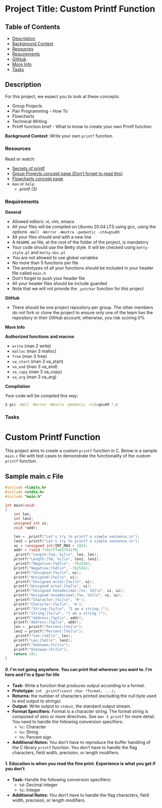 # Project Title: Custom Printf Function

## Table of Contents

- [Description](#description)
- [Background Context](#background-context)
- [Resources](#resources)
- [Requirements](#requirements)
- [GitHub](#github)
- [More Info](#more-info)
- [Tasks](#tasks)

## Description

For this project, we expect you to look at these concepts:

- Group Projects
- Pair Programming - How To
- Flowcharts
- Technical Writing
- Printf function brief - What to know to create your own Printf function

**Background Context**: Write your own `printf` function.

### Resources

Read or watch:

- [Secrets of printf](#)
- [Group Projects concept page (Don’t forget to read this)](#)
- [Flowcharts concept page](#)
- `man` or `help`:
  - printf (3)

### Requirements

**General**

- Allowed editors: vi, vim, emacs
- All your files will be compiled on Ubuntu 20.04 LTS using gcc, using the options `-Wall -Werror -Wextra -pedantic -std=gnu89`
- All your files should end with a new line
- A `README.md` file, at the root of the folder of the project, is mandatory
- Your code should use the Betty style. It will be checked using `betty-style.pl` and `betty-doc.pl`
- You are not allowed to use global variables
- No more than 5 functions per file
- The prototypes of all your functions should be included in your header file called `main.h`
- Don’t forget to push your header file
- All your header files should be include guarded
- Note that we will not provide the `_putchar` function for this project

**GitHub**

- There should be one project repository per group. The other members do not fork or clone the project to ensure only one of the team has the repository in their GitHub account; otherwise, you risk scoring 0%

**More Info**

**Authorized functions and macros**

- `write` (man 2 write)
- `malloc` (man 3 malloc)
- `free` (man 3 free)
- `va_start` (man 3 va_start)
- `va_end` (man 3 va_end)
- `va_copy` (man 3 va_copy)
- `va_arg` (man 3 va_arg)

**Compilation**

Your code will be compiled this way:

```sh
$ gcc -Wall -Werror -Wextra -pedantic -std=gnu89 *.c
````
### Tasks

# Custom Printf Function

This project aims to create a custom `printf` function in C. Below is a sample `main.c` file with test cases to demonstrate the functionality of the custom `printf` function.

## Sample main.c File

```c
#include <limits.h>
#include <stdio.h>
#include "main.h"

int main(void)
{
    int len;
    int len2;
    unsigned int ui;
    void *addr;

    len = _printf("Let's try to printf a simple sentence.\n");
    len2 = printf("Let's try to printf a simple sentence.\n");
    ui = (unsigned int)INT_MAX + 1024;
    addr = (void *)0x7ffe637541f0;
    _printf("Length:[%d, %i]\n", len, len);
    printf("Length:[%d, %i]\n", len2, len2);
    _printf("Negative:[%d]\n", -762534);
    printf("Negative:[%d]\n", -762534);
    _printf("Unsigned:[%u]\n", ui);
    printf("Unsigned:[%u]\n", ui);
    _printf("Unsigned octal:[%o]\n", ui);
    printf("Unsigned octal:[%o]\n", ui);
    _printf("Unsigned hexadecimal:[%x, %X]\n", ui, ui);
    printf("Unsigned hexadecimal:[%x, %X]\n", ui, ui);
    _printf("Character:[%c]\n", 'H');
    printf("Character:[%c]\n", 'H');
    _printf("String:[%s]\n", "I am a string !");
    printf("String:[%s]\n", "I am a string !");
    _printf("Address:[%p]\n", addr);
    printf("Address:[%p]\n", addr);
    len = _printf("Percent:[%%]\n");
    len2 = printf("Percent:[%%]\n");
    _printf("Len:[%d]\n", len);
    printf("Len:[%d]\n", len2);
    _printf("Unknown:[%r]\n");
    printf("Unknown:[%r]\n");
    return (0);
}
````

#### 0. I'm not going anywhere. You can print that wherever you want to. I'm here and I'm a Spur for life

- **Task:** Write a function that produces output according to a format.
- **Prototype:** `int _printf(const char *format, ...);`
- **Returns:** the number of characters printed (excluding the null byte used to end output to strings)
- **Output:** Write output to `stdout`, the standard output stream.
- **Format Specifiers:** Format is a character string. The format string is composed of zero or more directives. See `man 3 printf` for more detail. You need to handle the following conversion specifiers:
  - `%c`: Character
  - `%s`: String
  - `%%`: Percent sign
- **Additional Notes:** You don’t have to reproduce the buffer handling of the C library `printf` function. You don’t have to handle the flag characters, field width, precision, or length modifiers.

#### 1. Education is when you read the fine print. Experience is what you get if you don't

- **Task:** Handle the following conversion specifiers:
  - `%d`: Decimal integer
  - `%i`: Integer
- **Additional Notes:** You don’t have to handle the flag characters, field width, precision, or length modifiers.


